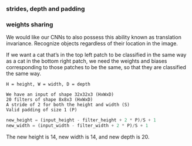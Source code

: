 ### strides, depth and padding

### weights sharing
 We would like our CNNs to also possess this ability known as translation invariance. 
 Recognize objects regardless of their location in the image.
 
 If we want a cat that’s in the top left patch to be classified in the same way as a cat in the bottom right patch, 
 we need the weights and biases corresponding to those patches to be the same, so that they are classified the same way.
 
```
H = height, W = width, D = depth

We have an input of shape 32x32x3 (HxWxD)
20 filters of shape 8x8x3 (HxWxD)
A stride of 2 for both the height and width (S)
Valid padding of size 1 (P)
```

```python
new_height = (input_height - filter_height + 2 * P)/S + 1
new_width = (input_width - filter_width + 2 * P)/S + 1
```
The new height is 14, new width is 14, and new depth is 20.
